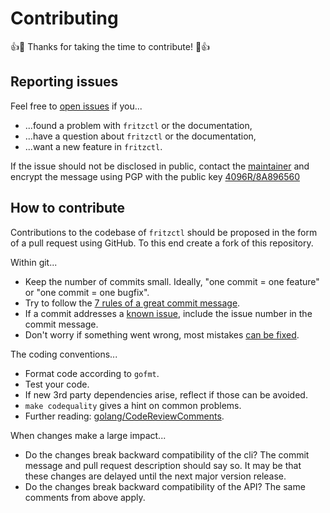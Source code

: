 # Contributing

:+1::tada: Thanks for taking the time to contribute! :tada::+1:

## Reporting issues

Feel free to [open issues](https://github.com/bpicode/fritzctl/issues/new) if you...

* ...found a problem with `fritzctl` or the documentation,
* ...have a question about `fritzctl` or the documentation,
* ...want a new feature in `fritzctl`.

If the issue should not be disclosed in public, contact the [maintainer](https://github.com/bpicode)
and encrypt the message using PGP with the public key [4096R/8A896560](https://pgp.mit.edu/pks/lookup?op=get&search=0x198D1DA18A896560) 

## How to contribute

Contributions to the codebase of `fritzctl` should be proposed in the form of a pull request using
GitHub. To this end create a fork of this repository.
 
Within git...

* Keep the number of commits small. Ideally, "one commit = one feature" or "one commit = one bugfix".
* Try to follow the [7 rules of a great commit message](https://chris.beams.io/posts/git-commit/#seven-rules).
* If a commit addresses a [known issue](https://github.com/bpicode/fritzctl/issues), include the issue
  number in the commit message.
* Don't worry if something went wrong, most mistakes [can be fixed](http://ohshitgit.com).

The coding conventions...

* Format code according to `gofmt`. 
* Test your code.
* If new 3rd party dependencies arise, reflect if those can be avoided.
* `make codequality` gives a hint on common problems.
* Further reading: [golang/CodeReviewComments](https://github.com/golang/go/wiki/CodeReviewComments).

When changes make a large impact...

* Do the changes break backward compatibility of the cli? The commit message and pull request 
  description should say so. It may be that these changes are delayed until the next major version
  release.
* Do the changes break backward compatibility of the API? The same comments from above apply. 
